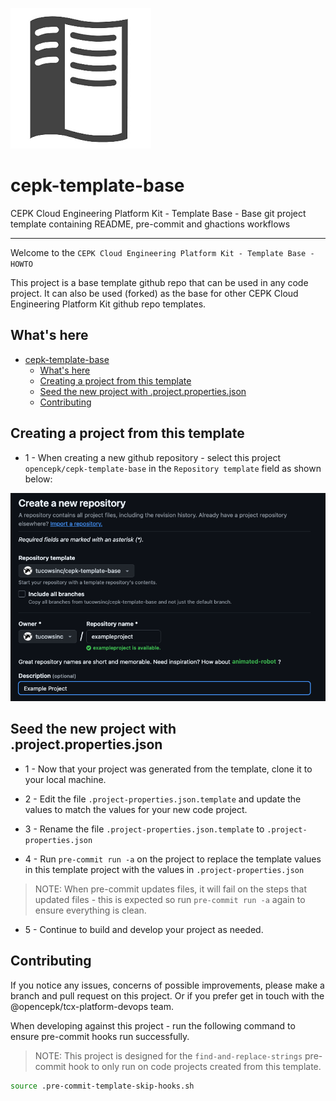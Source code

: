![cepk-template-base-logo](assets/project-logo.png)

# cepk-template-base

CEPK Cloud Engineering Platform Kit - Template Base - Base git project template containing README, pre-commit and ghactions workflows

----

Welcome to the `CEPK Cloud Engineering Platform Kit - Template Base - HOWTO`

This project is a base template github repo that can be used in any code project.
It can also be used (forked) as the base for other CEPK Cloud Engineering Platform Kit github repo templates.

## What's here

<!--TOC-->

- [cepk-template-base](#cepk-template-base)
  - [What's here](#whats-here)
  - [Creating a project from this template](#creating-a-project-from-this-template)
  - [Seed the new project with .project.properties.json](#seed-the-new-project-with-projectpropertiesjson)
  - [Contributing](#contributing)

<!--TOC-->

## Creating a project from this template

* 1 - When creating a new github repository - select this project `opencepk/cepk-template-base` in the `Repository template` field as shown below:

![template-howto-create-repo-from-template.png](assets/template-howto-create-repo-from-template.png)

## Seed the new project with .project.properties.json

* 1 - Now that your project was generated from the template, clone it to your local machine.

* 2 - Edit the file `.project-properties.json.template` and update the values to match the values for your new code project.

* 3 - Rename the file `.project-properties.json.template` to `.project-properties.json`

* 4 - Run `pre-commit run -a` on the project to replace the template values in this template project with the values in `.project-properties.json`

> NOTE: When pre-commit updates files, it will fail on the steps that updated files - this is expected so run `pre-commit run -a` again to ensure everything is clean.

* 5 - Continue to build and develop your project as needed.

## Contributing

If you notice any issues, concerns of possible improvements, please make a branch and pull request on this project.
Or if you prefer get in touch with the @opencepk/tcx-platform-devops team.


When developing against this project - run the following command to ensure pre-commit hooks run successfully.

> NOTE: This project is designed for the `find-and-replace-strings` pre-commit hook to only run on code projects created from this template.

```bash
source .pre-commit-template-skip-hooks.sh
```
